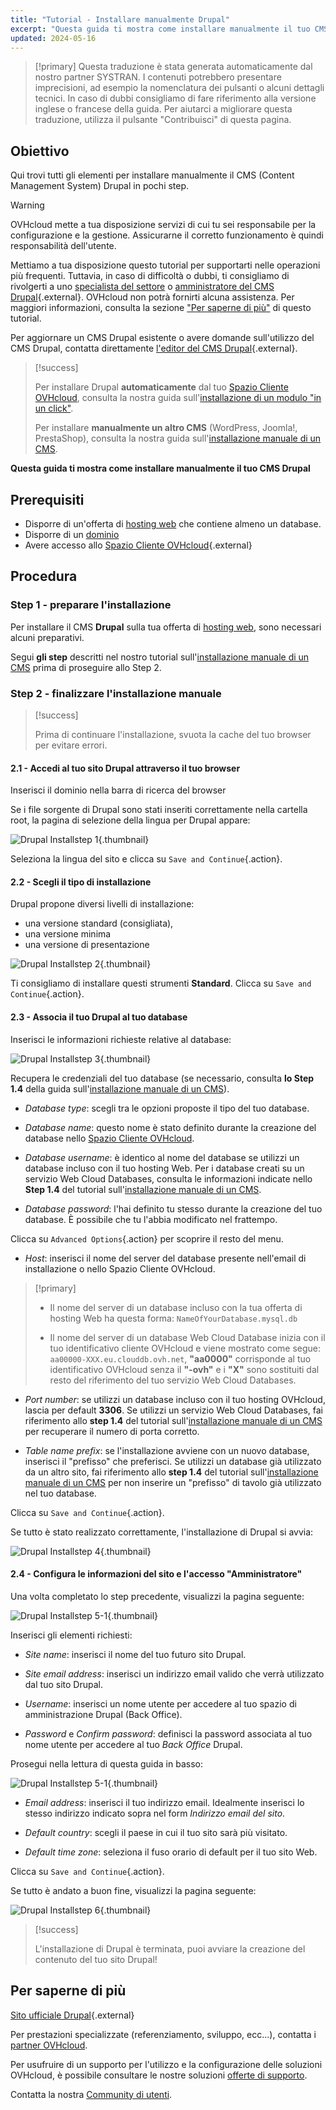 ```yaml
---
title: "Tutorial - Installare manualmente Drupal"
excerpt: "Questa guida ti mostra come installare manualmente il tuo CMS Drupal"
updated: 2024-05-16
---
```


> [!primary]
> Questa traduzione è stata generata automaticamente dal nostro partner SYSTRAN. I contenuti potrebbero presentare imprecisioni, ad esempio la nomenclatura dei pulsanti o alcuni dettagli tecnici. In caso di dubbi consigliamo di fare riferimento alla versione inglese o francese della guida. Per aiutarci a migliorare questa traduzione, utilizza il pulsante "Contribuisci" di questa pagina.
>
  
## Obiettivo

Qui trovi tutti gli elementi per installare manualmente il CMS (Content Management System) Drupal in pochi step.

> [!warning]
>
> OVHcloud mette a tua disposizione servizi di cui tu sei responsabile per la configurazione e la gestione. Assicurarne il corretto funzionamento è quindi responsabilità dell'utente.
> 
> Mettiamo a tua disposizione questo tutorial per supportarti nelle operazioni più frequenti. Tuttavia, in caso di difficoltà o dubbi, ti consigliamo di rivolgerti a uno [specialista del settore](/links/partner) o [amministratore del CMS Drupal](https://www.drupal.org/support){.external}. OVHcloud non potrà fornirti alcuna assistenza. Per maggiori informazioni, consulta la sezione ["Per saperne di più"](#go-further) di questo tutorial.
>
> Per aggiornare un CMS Drupal esistente o avere domande sull'utilizzo del CMS Drupal, contatta direttamente [l'editor del CMS Drupal](https://www.drupal.org/support){.external}.
>

> [!success]
>
> Per installare Drupal **automaticamente** dal tuo [Spazio Cliente OVHcloud](/links/manager), consulta la nostra guida sull'[installazione di un modulo "in un click"](/pages/web_cloud/web_hosting/cms_install_1_click_modules).
>
> Per installare **manualmente un altro CMS** (WordPress, Joomla!, PrestaShop), consulta la nostra guida sull'[installazione manuale di un CMS](/pages/web_cloud/web_hosting/cms_manual_installation).
>

**Questa guida ti mostra come installare manualmente il tuo CMS Drupal**
  
## Prerequisiti

- Disporre di un'offerta di [hosting web](/links/web/hosting) che contiene almeno un database.
- Disporre di un [dominio](/links/web/domains)
- Avere accesso allo [Spazio Cliente OVHcloud](/links/manager){.external}
  
## Procedura

### Step 1 - preparare l'installazione <a name="step1"></a>

Per installare il CMS **Drupal** sulla tua offerta di [hosting web](/links/web/hosting), sono necessari alcuni preparativi.

Segui **gli step** descritti nel nostro tutorial sull'[installazione manuale di un CMS](/pages/web_cloud/web_hosting/cms_manual_installation) prima di proseguire allo Step 2.

### Step 2 - finalizzare l'installazione manuale <a name="step2"></a>

> [!success]
>
> Prima di continuare l'installazione, svuota la cache del tuo browser per evitare errori.
>

#### 2.1 - Accedi al tuo sito Drupal attraverso il tuo browser

Inserisci il dominio nella barra di ricerca del browser

Se i file sorgente di Drupal sono stati inseriti correttamente nella cartella root, la pagina di selezione della lingua per Drupal appare:

![Drupal Installstep 1](/pages/assets/screens/other/cms/drupal/install-language-1.png){.thumbnail}

Seleziona la lingua del sito e clicca su `Save and Continue`{.action}.

#### 2.2 - Scegli il tipo di installazione

Drupal propone diversi livelli di installazione:

- una versione standard (consigliata), 
- una versione minima
- una versione di presentazione 

![Drupal Installstep 2](/pages/assets/screens/other/cms/drupal/install-profil-2.png){.thumbnail}

Ti consigliamo di installare questi strumenti **Standard**. Clicca su `Save and Continue`{.action}.

#### 2.3 - Associa il tuo Drupal al tuo database

Inserisci le informazioni richieste relative al database:

![Drupal Installstep 3](/pages/assets/screens/other/cms/drupal/install-db-config-3.png){.thumbnail}

Recupera le credenziali del tuo database (se necessario, consulta **lo Step 1.4** della guida sull'[installazione manuale di un CMS](/pages/web_cloud/web_hosting/cms_manual_installation)).

- *Database type*: scegli tra le opzioni proposte il tipo del tuo database.

- *Database name*: questo nome è stato definito durante la creazione del database nello [Spazio Cliente OVHcloud](/links/manager).

- *Database username*: è identico al nome del database se utilizzi un database incluso con il tuo hosting Web. Per i database creati su un servizio Web Cloud Databases, consulta le informazioni indicate nello **Step 1.4** del tutorial sull'[installazione manuale di un CMS](/pages/web_cloud/web_hosting/cms_manual_installation).

- *Database password*: l'hai definito tu stesso durante la creazione del tuo database. È possibile che tu l'abbia modificato nel frattempo.

Clicca su `Advanced Options`{.action} per scoprire il resto del menu.

- *Host*: inserisci il nome del server del database presente nell'email di installazione o nello Spazio Cliente OVHcloud. 

> [!primary]
> 
> - Il nome del server di un database incluso con la tua offerta di hosting Web ha questa forma: `NameOfYourDatabase.mysql.db` 
>
> - Il nome del server di un database Web Cloud Database inizia con il tuo identificativo cliente OVHcloud e viene mostrato come segue: `aa00000-XXX.eu.clouddb.ovh.net`, **"aa0000"** corrisponde al tuo identificativo OVHcloud senza il **"-ovh"** e i **"X"** sono sostituiti dal resto del riferimento del tuo servizio Web Cloud Databases.
>

- *Port number*: se utilizzi un database incluso con il tuo hosting OVHcloud, lascia per default **3306**. Se utilizzi un servizio Web Cloud Databases, fai riferimento allo **step 1.4** del tutorial sull'[installazione manuale di un CMS](/pages/web_cloud/web_hosting/cms_manual_installation) per recuperare il numero di porta corretto.

- *Table name prefix*: se l'installazione avviene con un nuovo database, inserisci il "prefisso" che preferisci. Se utilizzi un database già utilizzato da un altro sito, fai riferimento allo **step 1.4** del tutorial sull'[installazione manuale di un CMS](/pages/web_cloud/web_hosting/cms_manual_installation) per non inserire un "prefisso" di tavolo già utilizzato nel tuo database.

Clicca su `Save and Continue`{.action}.

Se tutto è stato realizzato correttamente, l'installazione di Drupal si avvia:

![Drupal Installstep 4](/pages/assets/screens/other/cms/drupal/install-4.png){.thumbnail}

#### 2.4 - Configura le informazioni del sito e l'accesso "Amministratore"

Una volta completato lo step precedente, visualizzi la pagina seguente:

![Drupal Installstep 5-1](/pages/assets/screens/other/cms/drupal/install-configure-site-5-1.png){.thumbnail}

Inserisci gli elementi richiesti:

- *Site name*: inserisci il nome del tuo futuro sito Drupal.

- *Site email address*: inserisci un indirizzo email valido che verrà utilizzato dal tuo sito Drupal.

- *Username*: inserisci un nome utente per accedere al tuo spazio di amministrazione Drupal (Back Office).

- *Password* e *Confirm password*: definisci la password associata al tuo nome utente per accedere al tuo *Back Office* Drupal.

Prosegui nella lettura di questa guida in basso:

![Drupal Installstep 5-1](/pages/assets/screens/other/cms/drupal/install-configure-site-5-2.png){.thumbnail}

- *Email address*: inserisci il tuo indirizzo email. Idealmente inserisci lo stesso indirizzo indicato sopra nel form *Indirizzo email del sito*.

- *Default country*: scegli il paese in cui il tuo sito sarà più visitato.

- *Default time zone*: seleziona il fuso orario di default per il tuo sito Web.

Clicca su `Save and Continue`{.action}.

Se tutto è andato a buon fine, visualizzi la pagina seguente:

![Drupal Installstep 6](/pages/assets/screens/other/cms/drupal/install-ending-6.png){.thumbnail}

> [!success]
>
> L'installazione di Drupal è terminata, puoi avviare la creazione del contenuto del tuo sito Drupal!
>
  
## Per saperne di più <a name="go-further"></a>

[Sito ufficiale Drupal](https://www.drupal.org/){.external}
 
Per prestazioni specializzate (referenziamento, sviluppo, ecc...), contatta i [partner OVHcloud](/links/partner).
 
Per usufruire di un supporto per l'utilizzo e la configurazione delle soluzioni OVHcloud, è possibile consultare le nostre soluzioni [offerte di supporto](/links/support).
 
Contatta la nostra [Community di utenti](/links/community).